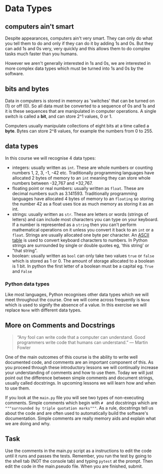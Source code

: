 # Data Types

## computers ain't smart

Despite appearances, computers ain't very smart. They can only do what you tell them to do and only if they can do it by adding 1s and 0s. But they can add 1s and 0s very, very quickly and this allows them to do complex tasks much faster than you humans.


However we aren't generally interested in 1s and 0s, we are interested in more complex data types which must be turned into 1s and 0s by the software.

## bits and bytes
Data in computers is stored in memory as 'switches' that can be turned on (1) or off (0). So all data must be converted to a sequence of 0s and 1s and it is these sequences that are manipulated in computer operations. A single switch is called a **bit**, and can store 2^1 values, 0 or 1.

Computers usually manipulate collections of eight bits at a time called a **byte**. Bytes can store 2^8 values, for example the numbers from 0 to 255.

## data types

In this course we will recognise 4 data types:
* integers: usually written as `int`. These are whole numbers or counting numbers 1, 2, 3, -1, -42 etc. Traditionally programming languages have allocated 2 bytes of memory to an `int` meaning they can store whole numbers between -32,767 and +32,767.
* floating point or real numbers: usually written as `float`. These are decimal numbers such as 3.141593. Traditionally programming languages have allocated 4 bytes of memory to an `floating` so storing the number 42 as a float uses tice as much memory as storing it as an int.
* strings: usually written as `str`. These are letters or words (strings of letters) and can include most characters you can type on your keyboard. If a number is represented as a `string` then you can't perform mathematical operations on it unless you convert it back to an `int` or a `float`. Strings are usually allocated one byte per character. An [ASCII table](//http://www.asciitable.com/) is used to convert keyboard characters to numbers. In Python strings are surrounded by single or double quotes eg, 'this string' or "that string".
* boolean: usually written as `bool` can only take two values `true` or `false` which is stored as 1 or 0. The amount of storage allocated to a boolean is 1 bit. In python the first letter of a boolean must be a capital eg. `True` and `False`
 

### Python data types
Like most languages, Python recognises other data types which we will meet throughout the course. One we will come across frequently is `None` which is used to signify the absence of a value. In this exercise we will replace `None` with different data types.

## More on Comments and Docstrings

> “Any fool can write code that a computer can understand. Good programmers write code that humans can understand.”
― Martin Fowler

One of the main outcomes of this course is the ability to write well documented code, and comments are an important component of this. As you proceed through these introductory lessons we will continually increase your understanding of comments and how to use them. Today we will just point out the difference between simple comments and document strings, usually called docstrings. In upcoming lessons we will learn how and when to use them.

If you look at the `main.py` file you will see two types of non-executing comments. Simple comments which begin with `# ` and docstrings which are `"""surrounded by triple quotation marks"""`. As a rule, docstrings tell us about the code and are often used to automatically build the software's documentation. Simple comments are really memory aids and explain what we are doing and why.

## Task

Use the comments in the main.py script as a instructions to edit the code until it runs and passes the tests. Remember, you run the test by going to the shell tab (NOT the console tab) and typing `pytest` at the prompt. Then edit the code in the main.pseudo file. When you are finished, submit.